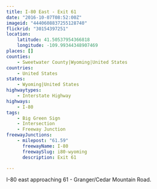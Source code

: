 ```yaml
---
title: I-80 East - Exit 61
date: "2016-10-07T08:52:00Z"
imageid: "4440608837255128740"
flickrid: "30154397251"
location:
    latitude: 41.50537954366818
    longitude: -109.99344348907469
places: []
counties:
    - Sweetwater County|Wyoming|United States
countries:
    - United States
states:
    - Wyoming|United States
highwaytypes:
    - Interstate Highway
highways:
    - I-80
tags:
    - Big Green Sign
    - Intersection
    - Freeway Junction
freewayJunctions:
    - milepost: "61.59"
      freewayName: I-80
      freewaySlug: i80-wyoming
      description: Exit 61

---
```

I-80 east approaching 61 - Granger/Cedar Mountain Road.